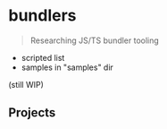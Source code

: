 # bundlers

> Researching JS/TS bundler tooling

- scripted list
- samples in "samples" dir

(still WIP)

## Projects
